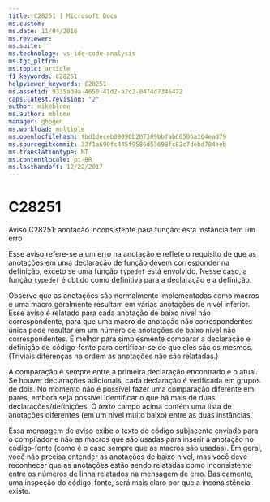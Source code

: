 ```yaml
---
title: C28251 | Microsoft Docs
ms.custom: 
ms.date: 11/04/2016
ms.reviewer: 
ms.suite: 
ms.technology: vs-ide-code-analysis
ms.tgt_pltfrm: 
ms.topic: article
f1_keywords: C28251
helpviewer_keywords: C28251
ms.assetid: 9335ad9a-4650-41d2-a2c2-0474d7346472
caps.latest.revision: "2"
author: mikeblome
ms.author: mblome
manager: ghogen
ms.workload: multiple
ms.openlocfilehash: fbd1deceb09090b207309bbfab60506a164ead79
ms.sourcegitcommit: 32f1a690fc445f9586d53698fc82c7debd784eeb
ms.translationtype: MT
ms.contentlocale: pt-BR
ms.lasthandoff: 12/22/2017
---
```

# <a name="c28251"></a>C28251
Aviso C28251: anotação inconsistente para função: esta instância tem um erro  
  
 Esse aviso refere-se a um erro na anotação e reflete o requisito de que as anotações em uma declaração de função devem corresponder na definição, exceto se uma função `typedef` está envolvido. Nesse caso, a função `typedef` é obtido como definitiva para a declaração e a definição.  
  
 Observe que as anotações são normalmente implementadas como macros e uma macro geralmente resultam em várias anotações de nível inferior. Esse aviso é relatado para cada anotação de baixo nível não correspondente, para que uma macro de anotação não correspondentes única pode resultar em um número de anotações de baixo nível não correspondentes. É melhor para simplesmente comparar a declaração e definição de código-fonte para certificar-se de que eles são os mesmos. (Triviais diferenças na ordem as anotações não são relatadas.)  
  
 A comparação é sempre entre a primeira declaração encontrado e o atual. Se houver declarações adicionais, cada declaração é verificada em grupos de dois. No momento não é possível fazer uma comparação diferente em pares, embora seja possível identificar o que há mais de duas declarações/definições.  O *texto* campo acima contém uma lista de anotações diferentes (em um nível muito baixo) entre as duas instâncias.  
  
 Essa mensagem de aviso exibe o texto do código subjacente enviado para o compilador e não as macros que são usadas para inserir a anotação no código-fonte (como é o caso sempre que as macros são usadas). Em geral, você não precisa entender as anotações de baixo nível, mas você deve reconhecer que as anotações estão sendo relatadas como inconsistente entre os números de linha relatados na mensagem de erro. Basicamente, uma inspeção do código-fonte, será mais claro por que a inconsistência existe.